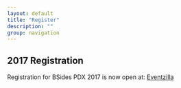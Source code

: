 ```yaml
---
layout: default
title: "Register"
description: ""
group: navigation
---
```


## 2017 Registration

Registration for BSides PDX 2017 is now open at: [Eventzilla](http://bsidespdx2017.eventzilla.net/web/event?eventid=2138891762)
